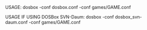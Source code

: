 USAGE:
 dosbox -conf dosbox.conf -conf games/GAME.conf

USAGE IF USING DOSBox SVN-Daum:
 dosbox -conf dosbox_svn-daum.conf -conf games/GAME.conf


